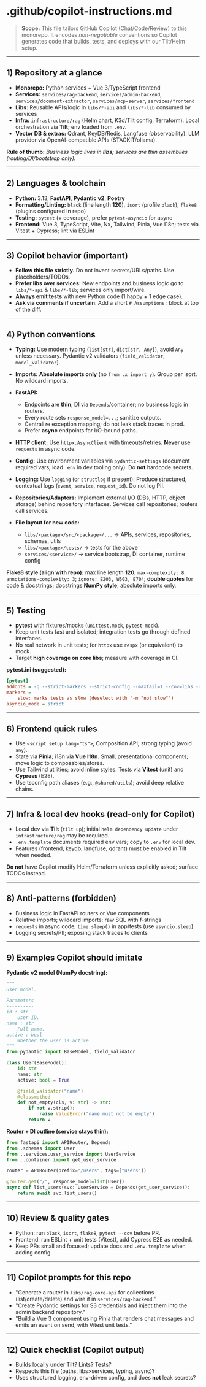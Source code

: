 # .github/copilot-instructions.md

> **Scope:** This file tailors GitHub Copilot (Chat/Code/Review) to this monorepo. It encodes *non-negotiable* conventions so Copilot generates code that builds, tests, and deploys with our Tilt/Helm setup.

---

## 1) Repository at a glance

* **Monorepo:** Python services + Vue 3/TypeScript frontend
* **Services:** `services/rag-backend`, `services/admin-backend`, `services/document-extractor`, `services/mcp-server`, `services/frontend`
* **Libs:** Reusable APIs/logic in `libs/*-api` and `libs/*-lib` consumed by services
* **Infra:** `infrastructure/rag` (Helm chart, K3d/Tilt config, Terraform). Local orchestration via **Tilt**; env loaded from `.env`.
* **Vector DB & extras:** Qdrant, KeyDB/Redis, Langfuse (observability). LLM provider via OpenAI-compatible APIs (STACKIT/ollama).

**Rule of thumb:** *Business logic lives in **libs**; services are thin assemblies (routing/DI/bootstrap only).*

---

## 2) Languages & toolchain

* **Python:** 3.13, **FastAPI**, **Pydantic v2**, **Poetry**
* **Formatting/Linting:** `black` (line length **120**), `isort` (profile `black`), `flake8` (plugins configured in repo)
* **Testing:** `pytest` (+ coverage), prefer `pytest-asyncio` for async
* **Frontend:** Vue 3, TypeScript, Vite, Nx, Tailwind, Pinia, Vue I18n; tests via Vitest + Cypress; lint via ESLint

---

## 3) Copilot behavior (important)

* **Follow this file strictly.** Do not invent secrets/URLs/paths. Use placeholders/TODOs.
* **Prefer libs over services:** New endpoints and business logic go to `libs/*-api` & `libs/*-lib`; services only import/wire.
* **Always emit tests** with new Python code (1 happy + 1 edge case).
* **Ask via comments if uncertain**: Add a short `# Assumptions:` block at top of the diff.

---

## 4) Python conventions

* **Typing:** Use modern typing (`list[str]`, `dict[str, Any]`), avoid `Any` unless necessary. Pydantic v2 validators (`field_validator`, `model_validator`).
* **Imports:** **Absolute imports only** (no `from .x import y`). Group per isort. No wildcard imports.
* **FastAPI:**

  * Endpoints are **thin**; DI via `Depends`/container; no business logic in routers.
  * Every route sets `response_model=...`; sanitize outputs.
  * Centralize exception mapping; do not leak stack traces in prod.
  * Prefer **async** endpoints for I/O-bound paths.
* **HTTP client:** Use `httpx.AsyncClient` with timeouts/retries. **Never** use `requests` in async code.
* **Config:** Use environment variables via `pydantic-settings` (document required vars; load `.env` in dev tooling only). Do **not** hardcode secrets.
* **Logging:** Use `logging` (or `structlog` if present). Produce structured, contextual logs (`event`, `service`, `request_id`). Do not log PII.
* **Repositories/Adapters:** Implement external I/O (DBs, HTTP, object storage) behind repository interfaces. Services call repositories; routers call services.
* **File layout for new code:**

  * `libs/<package>/src/<package>/...` → APIs, services, repositories, schemas, utils
  * `libs/<package>/tests/` → tests for the above
  * `services/<service>/` → service bootstrap, DI container, runtime config

**Flake8 style (align with repo):** max line length **120**; `max-complexity: 8`; `annotations-complexity: 3`; `ignore: E203, W503, E704`; **double quotes** for code & docstrings; docstrings **NumPy style**; absolute imports only.

---

## 5) Testing

* **pytest** with fixtures/mocks (`unittest.mock`, `pytest-mock`).
* Keep unit tests fast and isolated; integration tests go through defined interfaces.
* No real network in unit tests; for `httpx` use `respx` (or equivalent) to mock.
* Target **high coverage on core libs**; measure with coverage in CI.

**pytest.ini (suggested):**

```ini
[pytest]
addopts = -q --strict-markers --strict-config --maxfail=1 --cov=libs --cov-report=term-missing
markers =
    slow: marks tests as slow (deselect with '-m "not slow"')
asyncio_mode = strict
```

---

## 6) Frontend quick rules

* Use `<script setup lang="ts">`, Composition API; strong typing (avoid `any`).
* State via **Pinia**; i18n via **Vue I18n**. Small, presentational components; move logic to composables/stores.
* Use Tailwind utilities; avoid inline styles. Tests via **Vitest** (unit) and **Cypress** (E2E).
* Use tsconfig path aliases (e.g., `@shared/utils`); avoid deep relative chains.

---

## 7) Infra & local dev hooks (read-only for Copilot)

* Local dev via **Tilt** (`tilt up`); initial `helm dependency update` under `infrastructure/rag` may be required.
* `.env.template` documents required env vars; copy to `.env` for local dev.
* Features (frontend, keydb, langfuse, qdrant) must be enabled in Tilt when needed.

**Do not** have Copilot modify Helm/Terraform unless explicitly asked; surface TODOs instead.

---

## 8) Anti-patterns (forbidden)

* Business logic in FastAPI routers or Vue components
* Relative imports; wildcard imports; raw SQL with f-strings
* `requests` in async code; `time.sleep()` in app/tests (use `asyncio.sleep`)
* Logging secrets/PII; exposing stack traces to clients

---

## 9) Examples Copilot should imitate

**Pydantic v2 model (NumPy docstring):**

```python
"""
User model.

Parameters
----------
id : str
    User ID.
name : str
    Full name.
active : bool
    Whether the user is active.
"""
from pydantic import BaseModel, field_validator

class User(BaseModel):
    id: str
    name: str
    active: bool = True

    @field_validator("name")
    @classmethod
    def not_empty(cls, v: str) -> str:
        if not v.strip():
            raise ValueError("name must not be empty")
        return v
```

**Router + DI outline (service stays thin):**

```python
from fastapi import APIRouter, Depends
from .schemas import User
from ..services.user_service import UserService
from ..container import get_user_service

router = APIRouter(prefix="/users", tags=["users"])

@router.get("/", response_model=list[User])
async def list_users(svc: UserService = Depends(get_user_service)):
    return await svc.list_users()
```

---

## 10) Review & quality gates

* Python: run `black`, `isort`, `flake8`, `pytest --cov` before PR.
* Frontend: run ESLint + unit tests (Vitest), add Cypress E2E as needed.
* Keep PRs small and focused; update docs and `.env.template` when adding config.

---

## 11) Copilot prompts for this repo

* "Generate a router in `libs/rag-core-api` for collections (list/create/delete) and wire it in `services/rag-backend`."
* "Create Pydantic settings for S3 credentials and inject them into the admin backend repository."
* "Build a Vue 3 component using Pinia that renders chat messages and emits an event on send, with Vitest unit tests."

---

## 12) Quick checklist (Copilot output)

* Builds locally under Tilt? Lints? Tests?
* Respects this file (paths, libs>services, typing, async)?
* Uses structured logging, env-driven config, and does **not** leak secrets?
